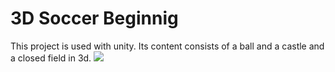# 3D Soccer Beginnig
 This project is used with unity. Its content consists of a ball and a castle and a closed field in 3d.
<img src="1" width="auto">
